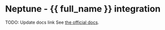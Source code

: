 # Neptune - {{ full_name }} integration

TODO: Update docs link
See [the official docs](https://docs.neptune.ai/integrations-and-supported-tools/model-training/).

